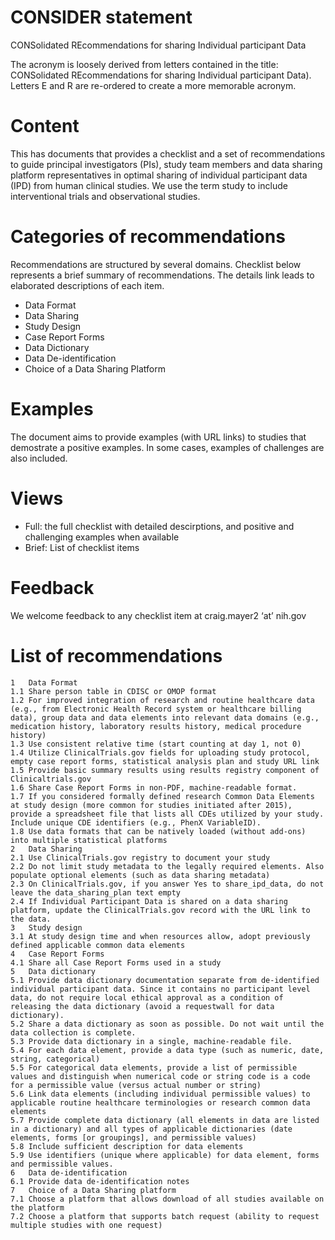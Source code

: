 # CONSIDER statement 

CONSolidated REcommendations for sharing Individual participant Data

The acronym is loosely derived from letters contained in the title: CONSolidated REcommendations for sharing Individual participant Data). Letters E and R are re-ordered to create a more memorable acronym.


# Content
This has documents that provides a checklist and a set of recommendations to guide principal investigators (PIs), study team members and data sharing platform representatives in optimal sharing of individual participant data (IPD) from human clinical studies. We use the term study to include interventional trials and observational studies.

# Categories of recommendations

Recommendations are structured by several domains. Checklist below represents a brief summary of recommendations. The details link leads to elaborated descriptions of each item.

- Data Format
- Data Sharing
- Study Design
- Case Report Forms
- Data Dictionary
- Data De-identification
- Choice of a Data Sharing Platform

# Examples

The document aims to provide examples (with URL links) to studies that demostrate a positive examples. In some cases, examples of challenges are also included.

# Views

- Full: the full checklist with detailed descirptions, and positive and challenging examples when available
- Brief: List of checklist items

# Feedback 
We welcome feedback to any checklist item at craig.mayer2 ‘at’ nih.gov


# List of recommendations 

```
1	Data Format
1.1	Share person table in CDISC or OMOP format
1.2	For improved integration of research and routine healthcare data (e.g., from Electronic Health Record system or healthcare billing data), group data and data elements into relevant data domains (e.g., medication history, laboratory results history, medical procedure history)
1.3	Use consistent relative time (start counting at day 1, not 0)
1.4	Utilize ClinicalTrials.gov fields for uploading study protocol, empty case report forms, statistical analysis plan and study URL link
1.5	Provide basic summary results using results registry component of Clinicaltrials.gov
1.6	Share Case Report Forms in non-PDF, machine-readable format.
1.7	If you considered formally defined research Common Data Elements at study design (more common for studies initiated after 2015), provide a spreadsheet file that lists all CDEs utilized by your study. Include unique CDE identifiers (e.g., PhenX VariableID).
1.8	Use data formats that can be natively loaded (without add-ons) into multiple statistical platforms
2	Data Sharing
2.1	Use ClinicalTrials.gov registry to document your study
2.2	Do not limit study metadata to the legally required elements. Also populate optional elements (such as data sharing metadata)
2.3	On ClinicalTrials.gov, if you answer Yes to share_ipd_data, do not leave the data_sharing_plan text empty
2.4	If Individual Participant Data is shared on a data sharing platform, update the ClinicalTrials.gov record with the URL link to the data.
3	Study design
3.1	At study design time and when resources allow, adopt previously defined applicable common data elements
4	Case Report Forms
4.1	Share all Case Report Forms used in a study
5	Data dictionary
5.1	Provide data dictionary documentation separate from de-identified individual participant data. Since it contains no participant level data, do not require local ethical approval as a condition of releasing the data dictionary (avoid a requestwall for data dictionary).
5.2	Share a data dictionary as soon as possible. Do not wait until the data collection is complete.
5.3	Provide data dictionary in a single, machine-readable file.
5.4	For each data element, provide a data type (such as numeric, date, string, categorical)
5.5	For categorical data elements, provide a list of permissible values and distinguish when numerical code or string code is a code for a permissible value (versus actual number or string)
5.6	Link data elements (including individual permissible values) to applicable routine healthcare terminologies or research common data elements
5.7	Provide complete data dictionary (all elements in data are listed in a dictionary) and all types of applicable dictionaries (date elements, forms [or groupings], and permissible values)
5.8	Include sufficient description for data elements
5.9	Use identifiers (unique where applicable) for data element, forms and permissible values.
6	Data de-identification
6.1	Provide data de-identification notes
7	Choice of a Data Sharing platform
7.1	Choose a platform that allows download of all studies available on the platform
7.2	Choose a platform that supports batch request (ability to request multiple studies with one request)
```





